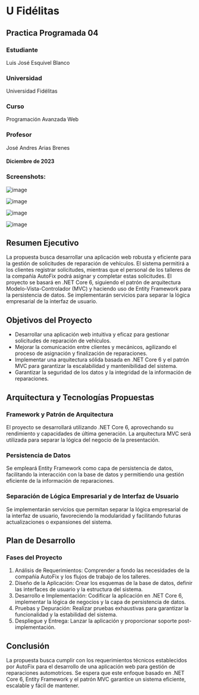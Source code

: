 # U Fidélitas

## Practica Programada 04

### Estudiante
Luis José Esquivel Blanco

### Universidad
Universidad Fidélitas

### Curso
Programación Avanzada Web

### Profesor
José Andres Arias Brenes

#### Diciembre de 2023

### Screenshots:

![image](https://github.com/lesquive/PAW23-Caso4/assets/51721338/a123a6cf-b140-4159-be73-83902b90990f)

![image](https://github.com/lesquive/PAW23-Caso4/assets/51721338/981bffd9-681d-4b77-a11f-75c3d99fc265)

![image](https://github.com/lesquive/PAW23-Caso4/assets/51721338/26aca663-9bcd-4757-810b-d9a4b2c2996d)

![image](https://github.com/lesquive/PAW23-Caso4/assets/51721338/4cff85cb-3168-47c7-bf87-f4900d219bb4)

## Resumen Ejecutivo

La propuesta busca desarrollar una aplicación web robusta y eficiente para la gestión de solicitudes de reparación de vehículos. El sistema permitirá a los clientes registrar solicitudes, mientras que el personal de los talleres de la compañía AutoFix podrá asignar y completar estas solicitudes. El proyecto se basará en .NET Core 6, siguiendo el patrón de arquitectura Modelo-Vista-Controlador (MVC) y haciendo uso de Entity Framework para la persistencia de datos. Se implementarán servicios para separar la lógica empresarial de la interfaz de usuario.

## Objetivos del Proyecto

- Desarrollar una aplicación web intuitiva y eficaz para gestionar solicitudes de reparación de vehículos.
- Mejorar la comunicación entre clientes y mecánicos, agilizando el proceso de asignación y finalización de reparaciones.
- Implementar una arquitectura sólida basada en .NET Core 6 y el patrón MVC para garantizar la escalabilidad y mantenibilidad del sistema.
- Garantizar la seguridad de los datos y la integridad de la información de reparaciones.

## Arquitectura y Tecnologías Propuestas

### Framework y Patrón de Arquitectura

El proyecto se desarrollará utilizando .NET Core 6, aprovechando su rendimiento y capacidades de última generación. La arquitectura MVC será utilizada para separar la lógica del negocio de la presentación.

### Persistencia de Datos

Se empleará Entity Framework como capa de persistencia de datos, facilitando la interacción con la base de datos y permitiendo una gestión eficiente de la información de reparaciones.

### Separación de Lógica Empresarial y de Interfaz de Usuario

Se implementarán servicios que permitan separar la lógica empresarial de la interfaz de usuario, favoreciendo la modularidad y facilitando futuras actualizaciones o expansiones del sistema.

## Plan de Desarrollo

### Fases del Proyecto

1. Análisis de Requerimientos: Comprender a fondo las necesidades de la compañía AutoFix y los flujos de trabajo de los talleres.
2. Diseño de la Aplicación: Crear los esquemas de la base de datos, definir las interfaces de usuario y la estructura del sistema.
3. Desarrollo e Implementación: Codificar la aplicación en .NET Core 6, implementar la lógica de negocios y la capa de persistencia de datos.
4. Pruebas y Depuración: Realizar pruebas exhaustivas para garantizar la funcionalidad y la estabilidad del sistema.
5. Despliegue y Entrega: Lanzar la aplicación y proporcionar soporte post-implementación.

## Conclusión

La propuesta busca cumplir con los requerimientos técnicos establecidos por AutoFix para el desarrollo de una aplicación web para gestión de reparaciones automotrices. Se espera que este enfoque basado en .NET Core 6, Entity Framework y el patrón MVC garantice un sistema eficiente, escalable y fácil de mantener.
